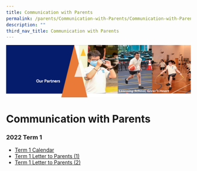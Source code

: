 ```yaml
---
title: Communication with Parents
permalink: /parents/Communication-with-Parents/Communication-with-Parents/
description: ""
third_nav_title: Communication with Parents
---
```

![](/images/OurPartners.png)

Communication with Parents
==========================

  

### 2022 Term 1


*   [Term 1 Calendar](/files/Term%201%20Student%20Calendar%202022.pdf)
*   [Term 1 Letter to Parents (1)](/files/2022%20From%20the%20Desk%20of%20the%20Principal%20_%20Term%201.pdf)
*   [Term 1 Letter to Parents (2)](https://zhangdepri.moe.edu.sg/qql/slot/u180/Our%20Partners/Parents/Communication%20with%20Parents/2022%20Letters/2022%20From%20the%20Desk%20of%20the%20Principal%20_%203rd%20February.pdf)